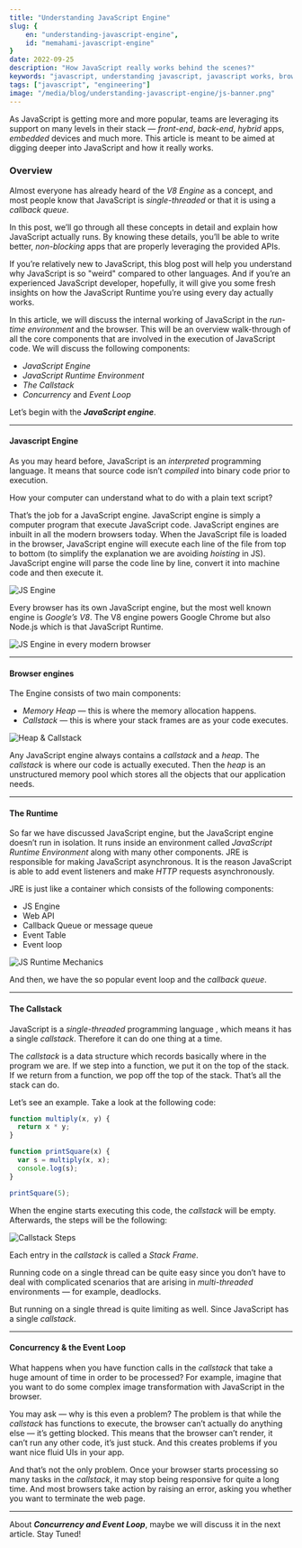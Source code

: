 ```yaml
---
title: "Understanding JavaScript Engine"
slug: {
	en: "understanding-javascript-engine",
	id: "memahami-javascript-engine"
}
date: 2022-09-25
description: "How JavaScript really works behind the scenes?"
keywords: "javascript, understanding javascript, javascript works, browser, frontend development, sutanlab, gadingnst, nodejs, event loop, js engine, callstack, asynchronous"
tags: ["javascript", "engineering"]
image: "/media/blog/understanding-javascript-engine/js-banner.png"
---
```


As JavaScript is getting more and more popular, teams are leveraging its support on many levels in their stack — *front-end*, *back-end*, *hybrid* apps, *embedded* devices and much more. This article is meant to be aimed at digging deeper into JavaScript and how it really works.

### Overview
Almost everyone has already heard of the *V8 Engine* as a concept, and most people know that JavaScript is *single-threaded* or that it is using a *callback queue*.

In this post, we’ll go through all these concepts in detail and explain how JavaScript actually runs. By knowing these details, you’ll be able to write better, *non-blocking* apps that are properly leveraging the provided APIs.

If you’re relatively new to JavaScript, this blog post will help you understand why JavaScript is so "weird" compared to other languages. And if you’re an experienced JavaScript developer, hopefully, it will give you some fresh insights on how the JavaScript Runtime you’re using every day actually works.

In this article, we will discuss the internal working of JavaScript in the *run-time environment* and the browser. This will be an overview walk-through of all the core components that are involved in the execution of JavaScript code. We will discuss the following components:

- *JavaScript Engine*
- *JavaScript Runtime Environment*
- *The Callstack*
- *Concurrency* and *Event Loop*

Let’s begin with the ***JavaScript engine***.

---

#### Javascript Engine
As you may heard before, JavaScript is an *interpreted* programming language. It means that source code isn’t *compiled* into binary code prior to execution.

How your computer can understand what to do with a plain text script?

That’s the job for a JavaScript engine. JavaScript engine is simply a computer program that execute JavaScript code. JavaScript engines are inbuilt in all the modern browsers today. When the JavaScript file is loaded in the browser, JavaScript engine will execute each line of the file from top to bottom (to simplify the explanation we are avoiding *hoisting* in JS). JavaScript engine will parse the code line by line, convert it into machine code and then execute it.

![JS Engine](/media/blog/understanding-javascript-engine/js-engine.png)

Every browser has its own JavaScript engine, but the most well known engine is *Google’s V8*. The V8 engine powers Google Chrome but also Node.js which is that JavaScript Runtime.

![JS Engine in every modern browser](/media/blog/understanding-javascript-engine/engine-tables.png)

---

#### Browser engines
The Engine consists of two main components:
- *Memory Heap* — this is where the memory allocation happens.
- *Callstack* — this is where your stack frames are as your code executes.

![Heap & Callstack](/media/blog/understanding-javascript-engine/heap-callstack.png)

Any JavaScript engine always contains a *callstack* and a *heap*. The *callstack* is where our code is actually executed. Then the *heap* is an unstructured memory pool which stores all the objects that our application needs.

---

#### The Runtime
So far we have discussed JavaScript engine, but the JavaScript engine doesn’t run in isolation. It runs inside an environment called *JavaScript Runtime Environment* along with many other components. JRE is responsible for making JavaScript asynchronous. It is the reason JavaScript is able to add event listeners and make *HTTP* requests asynchronously.

JRE is just like a container which consists of the following components:
- JS Engine
- Web API
- Callback Queue or message queue
- Event Table
- Event loop

![JS Runtime Mechanics](/media/blog/understanding-javascript-engine/runtime-mechanics.png)

And then, we have the so popular event loop and the *callback queue*.

---

#### The Callstack
JavaScript is a *single-threaded* programming language , which means it has a single *callstack*. Therefore it can do one thing at a time.

The *callstack* is a data structure which records basically where in the program we are. If we step into a function, we put it on the top of the stack. If we return from a function, we pop off the top of the stack. That’s all the stack can do.

Let’s see an example. Take a look at the following code:
```js
function multiply(x, y) {
  return x * y;
}

function printSquare(x) {
  var s = multiply(x, x);
  console.log(s);
}

printSquare(5);
```

When the engine starts executing this code, the *callstack* will be empty. Afterwards, the steps will be the following:

![Callstack Steps](/media/blog/understanding-javascript-engine/callstack-steps.png)

Each entry in the *callstack* is called a *Stack Frame*.

Running code on a single thread can be quite easy since you don’t have to deal with complicated scenarios that are arising in *multi-threaded* environments — for example, deadlocks.

But running on a single thread is quite limiting as well. Since JavaScript has a single *callstack*.

---

#### Concurrency & the Event Loop
What happens when you have function calls in the *callstack* that take a huge amount of time in order to be processed? For example, imagine that you want to do some complex image transformation with JavaScript in the browser.

You may ask — why is this even a problem? The problem is that while the *callstack* has functions to execute, the browser can’t actually do anything else — it’s getting blocked. This means that the browser can’t render, it can’t run any other code, it’s just stuck. And this creates problems if you want nice fluid UIs in your app.

And that’s not the only problem. Once your browser starts processing so many tasks in the *callstack*, it may stop being responsive for quite a long time. And most browsers take action by raising an error, asking you whether you want to terminate the web page.

---

About ***Concurrency and Event Loop***, maybe we will discuss it in the next article. Stay Tuned!
